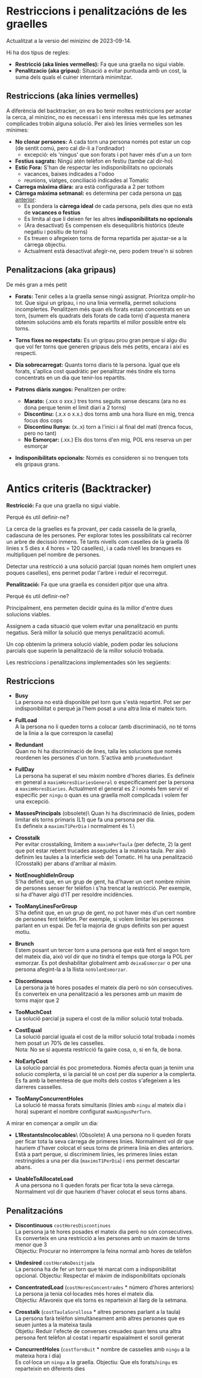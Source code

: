 # Restriccions i penalitzacións de les graelles

Actualitzat a la versio del minizinc de 2023-09-14.

Hi ha dos tipus de regles:

- **Restricció (aka línies vermelles):** Fa que una graella no sigui viable.
- **Penalitzacio (aka gripau):** Situació a evitar puntuada amb un cost, la suma dels quals el cuiner interntarà minimitzar.

## Restriccions (aka línies vermelles)

A diferència del backtracker, on era bo tenir moltes restriccions per acotar la cerca,
al minizinc, no es necessari i ens interessa més que les setmanes complicades
trobin alguna solució.
Per això les línies vermelles son les mínimes:

- **No clonar persones:** A cada torn una persona només pot estar un cop (de sentit comú, pero cal dir-li a l'ordinador)
	- excepció: els 'ningus' que son forats i pot haver més d'un a un torn
- **Festius sagrats:** Ningú atén telèfon en festiu (tambe cal dir-ho)
- **Estic Fora:** S'han de respectar les indisponibilitats no opcionals
	- vacances, baixes indicades a l'odoo
	- reunions, viatges, conciliació indicades al Tomatic
- **Carrega màxima diàra:** ara està configurada a 2 per tothom
- **Càrrega màxima setmanal:** es determina per cada persona un [pas anterior](logicaCompensacioHores.md):
    - Es pondera la **càrrega ideal** de cada persona, pels dies que no està de **vacances o festius**
    - Es limita al que li deixen fer les altres **indisponibilitats no opcionals**
    - (Ara desactivat) Es compensen els desequilibris històrics (deute negatiu i positiu de torns)
    - Es treuen o afegeixen torns de forma repartida per ajustar-se a la càrrega objectiu.
	 - Actualment està desactivat afegir-ne, pero podem treue'n si sobren

## Penalitzacions (aka gripaus)

De més gran a més petit

- **Forats:** Tenir celles a la graella sense ningú assignat.
  Prioritza omplir-ho tot.
  Que sigui un gripau, i no una linia vermella, permet solucions incomplertes.
  Penalitzem més quan els forats estan concentrats en un torn,
  (sumem els quadrats dels forats de cada torn)
  d'aquesta manera obtenim solucións amb els forats
  repartits el millor possible entre els torns.

- **Torns fixes no respectats:**
  Es un gripau prou gran perque si algu diu que vol fer torns
  que generen gripaus dels més petits, encara i així es respecti.

- **Dia sobrecarregat:** Quants torns diaris tè la persona.
  Igual que els forats, s'aplica cost quadràtic
  per penalitzar més tindre els torns concentrats en un dia que tenir-los repartits.

- **Patrons diàris xungos:** Penalitzen per ordre:
    - **Marato:** (.xxx o xxx.) tres torns seguits sense descans (ara no es dona perque tenim el limit diari a 2 torns)
    - **Discontinu:** (.x.x o x.x.) dos torns amb una hora lliure en mig, trenca focus dos cops
    - **Discontinu llunya:** (x..x) torn a l'inici i al final del matí (trenca focus, pero no tant)
    - **No Esmorçar:** (.xx.) Els dos torns d'en mig, POL ens reserva un per esmorçar

- **Indisponibilitats opcionals:**
  Només es consideren si no trenquen tots els gripaus grans.


# Antics criteris (Backtracker)

**Restricció:** Fa que una graella no sigui viable.

Perquè és util definir-ne?

La cerca de la graelles es fa provant, per cada cassella de la graella, cadascuna de les persones.
Per explorar totes les possibilitats cal recòrrer un arbre de decissió inmens.
Té tants nivells com caselles de la graella (6 linies x 5 dies x 4 hores = 120 caselles),
i a cada nivell les branques es multipliquen pel nombre de persones.

Detectar una restricció a una solució parcial (quan només hem omplert unes poques caselles),
ens permet podar l'arbre i reduir el recorregut.

**Penalització:** Fa que una graella es consideri pitjor que una altra.

Perquè és util definir-ne?

Principalment, ens permeten decidir quina és la millor d'entre dues solucions viables.

Assignem a cada situació que volem evitar una penalització en punts negatius.
Serà millor la solució que menys penalització acomuli.

Un cop obtenim la primera solució viable,
podem podar les solucions parcials que superin la penalització de la millor solució trobada.


Les restriccions i penalitzacions implementades són les següents:

## Restriccions

- **Busy**\
    La persona no està disponible pel torn que s'està repartint.
    Pot ser per indisponibilitat o perqué ja l'hem posat a una altra linia
    el mateix torn.

- **FullLoad**\
    A la persona no li queden torns a colocar (amb discriminació,
    no té torns de la linia a la que correspon la casella)

- **Redundant**\
    Quan no hi ha discriminació de lines, talla les solucions que només
    reordenen les persones d'un torn. S'activa amb `pruneRedundant`

- **FullDay**\
    La persona ha superat el seu màxim nombre d'hores diaries.
    Es defineix en general a `maximHoresDiariesGeneral`
    o especificament per la persona a `maximHoresDiaries`.
    Actualment el general es 2 i només fem servir el especific
    per `ningu` o quan es una graella molt complicada i volem fer
    una excepció.

- **MassesPrincipals** (obsolete)\ 
    Quan hi ha discriminació de linies,
    podem limitar els torns primaris (L1) que fa una persona per dia.\
    Es defineix a `maximsT1PerDia` i normalment és 1.\

- **Crosstalk**\
    Per evitar crosstalking, limitem a `maximPerTaula` (per defecte, 2)
    la gent que pot estar rebent trucades assegudes a la mateixa taula.
    Per això definim les taules a la interficie web del Tomatic.
    Hi ha una penalització (Crosstalk) per abans d'arribar al màxim.

- **NotEnoughIdleInGroup**\
    S'ha definit que, en un grup de gent, ha d'haver un cert nombre
    mínim de persones senser fer telèfon i s'ha trencat la restricció.
    Per exemple, si ha d'haver algú d'IT per resoldre incidències.

- **TooManyLinesForGroup**\
    S'ha definit que, en un grup de gent, no pot haver més d'un cert
    nombre de persones fent telèfon.
    Per exemple, si volem limitar les persones parlant en un espai.
    De fet la majoria de grups definits son per aquest motiu.

- **Brunch**\
    Estem posant un tercer torn a una persona que està fent el segon torn
    del mateix dia, això vol dir que no tindrà el temps que otorga la POL per esmorzar.
    Es pot deshabilitar globalment amb `deixaEsmorzar` o per una persona
    afegint-la a la llista `noVolenEsmorzar`.

- **Discontinuous**\
    La persona ja té hores posades el mateix dia però no són consecutives.
    Es converteix en una penalització a les persones amb un maxim de torns major que 2

- **TooMuchCost**\
    La solució parcial ja supera el cost de la millor solució total trobada.

- **CostEqual**\
    La solució parcial iguala el cost de la millor solució total trobada
    i només hem posat un 70% de les casselles.\
    Nota: No se si aquesta restricció fa gaire cosa, o, si en fa, de bona.

- **NoEarlyCost**\
    La solucio parcial és poc prometedora.
    Només afecta quan ja tenim una solucio complerta,
    si la parcial té un cost per día superior a la complerta.
    Es fa amb la benentesa de que molts dels costos s'afegeixen a les darreres casselles.

- **TooManyConcurrentHoles**\
    La solució té massa forats simultanis (línies amb `ningu` al mateix dia i hora)
    superant el nombre configurat `maxNingusPerTurn`.

A mirar en començar a omplir un dia:

- **L1RestantsIncolocables**\ (Obsolete)
    A una persona no li queden forats per ficar tota la seva càrrega de primeres linies.
    Normalment vol dir que hauriem d'haver colocat el seus torns de primera linia en dies anteriors.
    Està a part perque, si discriminem linies, les primeres linies estan restringides
    a una per dia (`maximsT1PerDia`) i ens permet descartar abans.

- **UnableToAllocateLoad**\
    A una persona no li queden forats per ficar tota la seva càrrega.
    Normalment vol dir que hauriem d'haver colocat el seus torns abans.

## Penalitzacións

- **Discontinuous** `costHoresDiscontinues`\
    La persona ja té hores posades el mateix dia però no són consecutives.\
    Es converteix en una restricció a les persones amb un maxim de torns menor que 3\
    Objectiu: Procurar no interrompre la feina normal amb hores de telèfon

- **Undesired** `costHoraNoDesitjada`\
    La persona ha de fer un torn que té marcat com a indisponibilitat opcional.
    Objectiu: Respectar el màxim de indisponibilitats opcionals

- **ConcentratedLoad** (`costHoresConcentrades` * número d'hores anteriors)\
    La persona ja tenia col·locades més hores el mateix dia.\
    Objectiu: Afavoreix que els torns es reparteixin al llarg de la setmana.

- **Crosstalk** (`costTaulaSorollosa` * altres persones parlant a la taula)\
    La persona farà telèfon simultàneament amb altres persones que es
    seuen juntes a la mateixa taula\
    Objetiu: Reduir l'efecte de converses creuades quan tens una altra 
    persona fent telèfon al costat i repartir espaialment el soroll generat

- **ConcurrentHoles** (`costTornBuit` * nombre de casselles amb `ningu` a la mateixa hora i dia)  \
    Es col·loca un `ningu` a la graella.
    Objectiu: Que els forats/`ningu` es reparteixin en diferents dies

